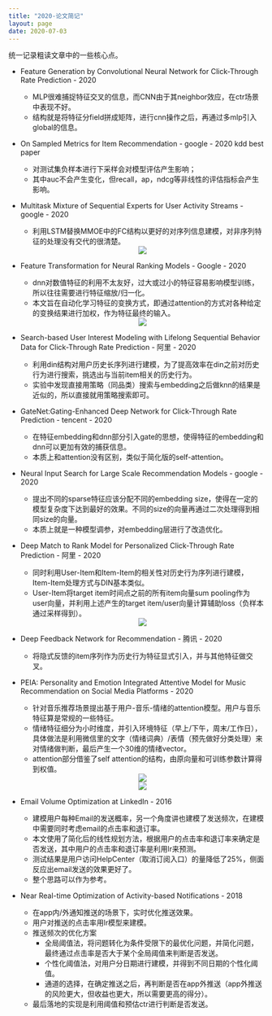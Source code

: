 ```yaml
---
title: "2020-论文简记"
layout: page
date: 2020-07-03
---
```


统一记录粗读文章中的一些核心点。

- Feature Generation by Convolutional Neural Network for Click-Through Rate Prediction - 2020
    - MLP很难捕捉特征交叉的信息，而CNN由于其neighbor效应，在ctr场景中表现不好。
    - 结构就是将特征分field拼成矩阵，进行cnn操作之后，再通过多mlp引入global的信息。

- On Sampled Metrics for Item Recommendation - google - 2020 kdd best paper
    - 对测试集负样本进行下采样会对模型评估产生影响；
    - 其中auc不会产生变化，但recall，ap，ndcg等非线性的评估指标会产生影响。

- Multitask Mixture of Sequential Experts for User Activity Streams - google - 2020
    - 利用LSTM替换MMOE中的FC结构以更好的对序列信息建模，对非序列特征的处理没有交代的很清楚。
    <div style="text-align: center"><img src="/wiki/attach/images/MOSE-01.png" style="max-width:500px"></div>
    
- Feature Transformation for Neural Ranking Models - Google - 2020
    - dnn对数值特征的利用不太友好，过大或过小的特征容易影响模型训练，所以往往需要进行特征缩放/归一化。
    - 本文旨在自动化学习特征的变换方式，即通过attention的方式对各种给定的变换结果进行加权，作为特征最终的输入。
    <div style="text-align: center"><img src="/wiki/attach/images/Feature-Trans-01.png" style="max-width:500px"></div>
    
- Search-based User Interest Modeling with Lifelong Sequential Behavior Data for Click-Through Rate Prediction - 阿里 - 2020
    - 利用din结构对用户历史长序列进行建模，为了提高效率在din之前对历史行为进行搜索，挑选出与当前item相关的历史行为。
    - 实验中发现直接用策略（同品类）搜索与embedding之后做knn的结果是近似的，所以直接就用策略搜索即可。
    
- GateNet:Gating-Enhanced Deep Network for Click-Through Rate Prediction - tencent - 2020
    - 在特征embedding和dnn部分引入gate的思想，使得特征的embedding和dnn可以更加有效的捕获信息。
    - 本质上和attention没有区别，类似于简化版的self-attention。
    
- Neural Input Search for Large Scale Recommendation Models - google - 2020
    - 提出不同的sparse特征应该分配不同的embedding size，使得在一定的模型复杂度下达到最好的效果。不同的size的向量再通过二次处理得到相同size的向量。
    - 本质上就是一种模型调参，对embedding层进行了改造优化。
    
- Deep Match to Rank Model for Personalized Click-Through Rate Prediction - 阿里 - 2020
    - 同时利用User-Item和Item-Item的相关性对历史行为序列进行建模，Item-Item处理方式与DIN基本类似。
    - User-Item将target item时间点之前的所有item向量sum pooling作为user向量，并利用上述产生的target item/user向量计算辅助loss（负样本通过采样得到）。
    <div style="text-align: center"><img src="/wiki/attach/images/DeepMatchRank-01.png" style="max-width:800px"></div>
    
- Deep Feedback Network for Recommendation - 腾讯 - 2020
    - 将隐式反馈的item序列作为历史行为特征显式引入，并与其他特征做交叉。
    
- PEIA: Personality and Emotion Integrated Attentive Model for Music Recommendation on Social Media Platforms - 2020
    - 针对音乐推荐场景提出基于用户-音乐-情绪的attention模型。用户与音乐特征算是常规的一些特征。
    - 情绪特征细分为小时维度，并引入环境特征（早上/下午，周末/工作日），具体做法是利用微信里的文字（情绪词典）/表情（预先做好分类处理）来对情绪做判断，最后产生一个30维的情绪vector。
    - attention部分借鉴了self attention的结构，由原向量和可训练参数计算得到权值。
    <div style="text-align: center"><img src="/wiki/attach/images/music-02.png" style="max-width:300px"></div>
     <div style="text-align: center"><img src="/wiki/attach/images/music-01.png" style="max-width:800px"></div>
     
- Email Volume Optimization at LinkedIn - 2016
    - 建模用户每种Email的发送概率，另一个角度讲也建模了发送频次，在建模中需要同时考虑email的点击率和退订率。
    - 本文使用了简化后的线性规划方法，根据用户的点击率和退订率来确定是否发送，其中用户的点击率和退订率是利用lr来预测。
    - 测试结果是用户访问HelpCenter（取消订阅入口）的量降低了25%，侧面反应出email发送的效果更好了。
    - 整个思路可以作为参考。
    
- Near Real-time Optimization of Activity-based Notifications - 2018
    - 在app内/外通知推送的场景下，实时优化推送效果。
    - 用户对推送的点击率用lr模型来建模。
    - 推送频次的优化方案
        - 全局阈值法，将问题转化为条件受限下的最优化问题，并简化问题，最终通过点击率是否大于某个全局阈值来判断是否发送。
        - 个性化阈值法，对用户分日期进行建模，并得到不同日期的个性化阈值。
        - 通道的选择，在确定推送之后，再判断是否在app外推送（app外推送的风险更大，但收益也更大，所以需要更高的得分）。
    - 最后落地的实现是利用阈值和预估ctr进行判断是否发送。